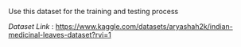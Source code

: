 Use this dataset for the training and testing process 

*Dataset Link* 
: https://www.kaggle.com/datasets/aryashah2k/indian-medicinal-leaves-dataset?rvi=1
